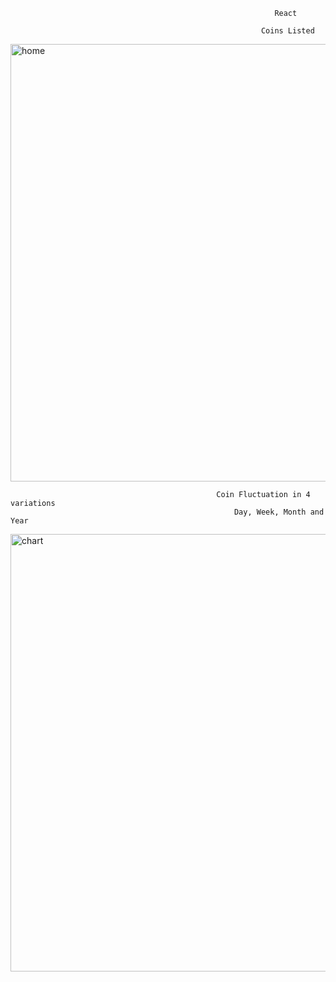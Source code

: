                                                                React 

                                                            Coins Listed 
<img width="700" alt="home" src="https://user-images.githubusercontent.com/64493642/112776104-baa03180-900c-11eb-9686-c191e3bce839.PNG">

                                                  Coin Fluctuation in 4 variations
                                                      Day, Week, Month and Year
<img width="700" alt="chart" src="https://user-images.githubusercontent.com/64493642/112776171-f804bf00-900c-11eb-816a-7e39e1f87230.PNG">
